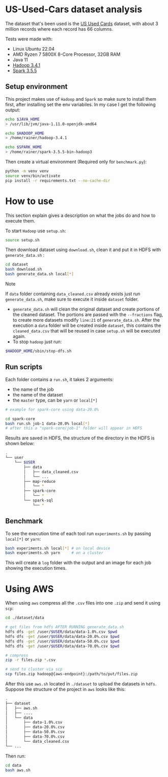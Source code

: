 # US-Used-Cars dataset analysis
The dataset that's been used is the [US Used Cards](https://www.kaggle.com/datasets/ananaymital/us-used-cars-dataset) dataset, with about 3 million records where each record has 66 columns.

Tests were made with:
- Linux Ubuntu 22.04
- AMD Ryzen 7 5800X 8-Core Processor, 32GB RAM
- Java 11
- [Hadoop 3.4.1](https://www.apache.org/dyn/closer.cgi/hadoop/common/hadoop-3.4.1/hadoop-3.4.1.tar.gz)
- [Spark 3.5.5](https://www.apache.org/dyn/closer.lua/spark/spark-3.5.5/spark-3.5.5-bin-hadoop3.tgz)

## Setup environment
This project makes use of `Hadoop` and `Spark` so make sure to install them first, after installing set the env variabiles. In my case I get the following output:
```bash
echo $JAVA_HOME
> /usr/lib/jvm/java-1.11.0-openjdk-amd64

echo $HADOOP_HOME
> /home/rainer/hadoop-3.4.1

echo $SPARK_HOME
> /home/rainer/spark-3.5.5-bin-hadoop3
```

Then create a virtual environment (Required only for `benchmark.py`):
```bash
python -m venv venv
source venv/bin/activate
pip install -r requirements.txt --no-cache-dir
```

# How to use
This section explain gives a description on what the jobs do and how to execute them.

To start `Hadoop` use `setup.sh`:
```bash
source setup.sh
```
Then download dataset using `download.sh`, clean it and put it in HDFS with `generate_data.sh` :
```bash
cd dataset
bash download.sh
bash generate_data.sh local[*]
```
> [!NOTE]
> If `data` folder containing `data_cleaned.csv` already exists just run `generate_data.sh`, make sure to execute it inside `dataset` folder.
- `generate_data.sh` will clean the original dataset and create portions of the cleaned dataset. The portions are passed with the `--fractions` flag, to create more datasets modify `line:21` of `generate_data.sh`. After the execution a `data` folder will be created inside `dataset`, this contains the `cleaned_data.csv` that will be reused in case `setup.sh` will be executed again.
- To stop `hadoop` just run:
```bash
$HADOOP_HOME/sbin/stop-dfs.sh
```

## Run scripts
Each folder contains a `run.sh`, it takes 2 arguments:
- the name of the job
- the name of the dataset
- the `master` type, can be `yarn` or `local[*]`
```bash
# example for spark-core using data-20.0%

cd spark-core
bash run.sh job-1 data-20.0% local[*]
# after this a "spark-core/job-1" folder will appear in HDFS
```

Results are saved in HDFS, the structure of the directory in the HDFS is shown below:
```bash
.
└── user
    └── $USER
        ├── data
        │   ├── data_cleaned.csv
        │   └── ...
        ├── map-reduce
        │   └── *
        ├── spark-core
        │   └── *
        └── spark-sql
            └── *
```

## Benchmark
To see the execution time of each tool run `experiments.sh` by passing `local[*]` or `yarn`:
```bash
bash experiments.sh local[*] # on local device
bash experiments.sh yarn     # on a cluster
```
This will create a `log` folder with the output and an image for each job showing the execution times.

# Using AWS
When using `aws` compress all the `.csv` files into one `.zip` and send it using `scp`:
```bash
cd ./dataset/data

# get files from hdfs AFTER RUNNING generate_data.sh
hdfs dfs -get /user/$USER/data/data-1.0%.csv $pwd
hdfs dfs -get /user/$USER/data/data-20.0%.csv $pwd
hdfs dfs -get /user/$USER/data/data-50.0%.csv $pwd
hdfs dfs -get /user/$USER/data/data-70.0%.csv $pwd

# compress
zip -r files.zip *.csv

# send to cluster via scp
scp files.zip hadoop@{aws-endpoint}:/path/to/put/files.zip
```

After this use `aws.sh` located in `./dataset` to upload the datasets in `hdfs`. Suppose the structure of the project in `aws` looks like this:
```bash
.
├── dataset
│   ├── aws.sh
│   ├── ....
│   └── data
│       ├── data-1.0%.csv
│       ├── data-20.0%.csv
│       ├── data-50.0%.csv
│       ├── data-70.0%.csv
│       └── data_cleaned.csv
└── ...
```
Then run:
```bash
cd data
bash aws.sh
```
